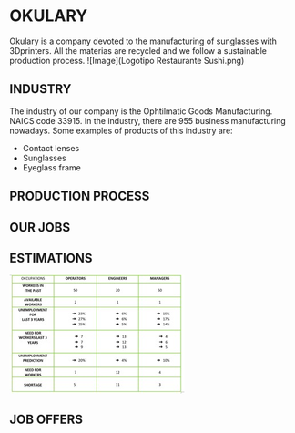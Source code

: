 # OKULARY
Okulary is a company devoted to the manufacturing of sunglasses with 3Dprinters. All the materias are recycled and we follow a sustainable production process.
 ![Image](Logotipo Restaurante Sushi.png)
## INDUSTRY
The industry of our company is the Ophtilmatic Goods Manufacturing. NAICS code 33915.
In the industry, there are 955 business manufacturing nowadays.
Some examples of products of this industry are:
- Contact lenses
- Sunglasses
- Eyeglass frame

## PRODUCTION PROCESS







## OUR JOBS







## ESTIMATIONS
 ![Image](PREDICTIONS.jpg)




## JOB OFFERS

